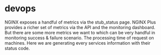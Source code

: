 # devops
 NGINX exposes a handful of metrics via the stub_status page.
 NGINX Plus provides a richer set of metrics via the API and the monitoring dashboard.
 But there are some more metrics we want to which can be very handful in monitoring success & failure scenario. The processing time of request on machines. Here we are generating every services information with their status code. 
